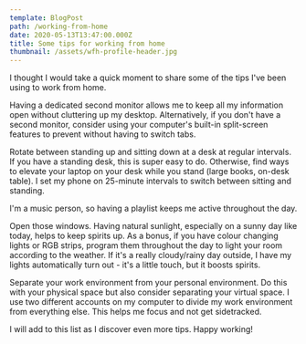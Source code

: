 ```yaml
---
template: BlogPost
path: /working-from-home
date: 2020-05-13T13:47:00.000Z
title: Some tips for working from home
thumbnail: /assets/wfh-profile-header.jpg
---
```

I thought I would take a quick moment to share some of the tips I've been using to work from home.

Having a dedicated second monitor allows me to keep all my information open without cluttering up my desktop. Alternatively, if you don't have a second monitor, consider using your computer's built-in split-screen features to prevent without having to switch tabs.

Rotate between standing up and sitting down at a desk at regular intervals. If you have a standing desk, this is super easy to do. Otherwise, find ways to elevate your laptop on your desk while you stand (large books, on-desk table). I set my phone on 25-minute intervals to switch between sitting and standing.

I'm a music person, so having a playlist keeps me active throughout the day.

Open those windows. Having natural sunlight, especially on a sunny day like today, helps to keep spirits up. As a bonus, if you have colour changing lights or RGB strips, program them throughout the day to light your room according to the weather. If it's a really cloudy/rainy day outside, I have my lights automatically turn out - it's a little touch, but it boosts spirits.

Separate your work environment from your personal environment. Do this with your physical space but also consider separating your virtual space. I use two different accounts on my computer to divide my work environment from everything else. This helps me focus and not get sidetracked.

I will add to this list as I discover even more tips. Happy working!
